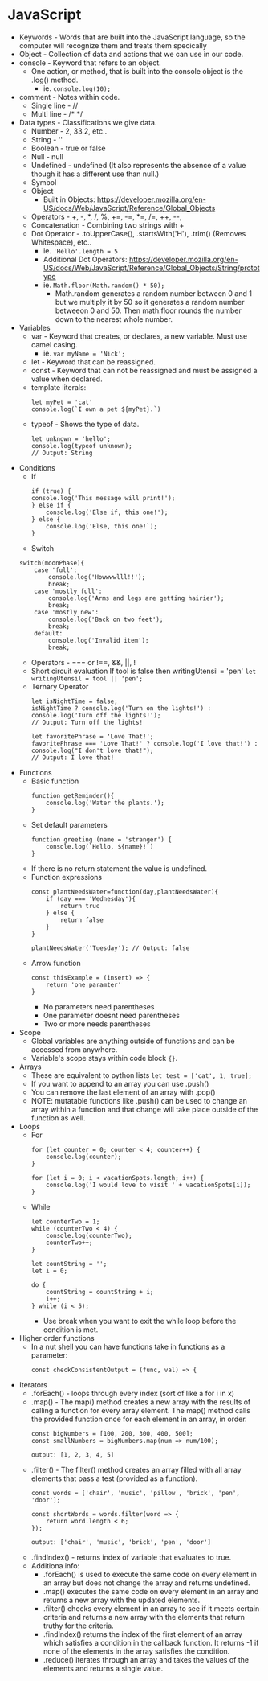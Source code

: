 # JavaScript

* Keywords - Words that are built into the JavaScript language, so the computer will recognize them and treats them specically
* Object - Collection of data and actions that we can use in our code.
* console - Keyword that refers to an object.
    * One action, or method, that is built into the console object is the .log() method. 
        * ie. `console.log(10);`
* comment - Notes within code.
    * Single line - //
    * Multi line - /* */
* Data types - Classifications we give data.
    * Number - 2, 33.2, etc..
    * String - ''
    * Boolean - true or false
    * Null - null
    * Undefined - undefined (It also represents the absence of a value though it has a different use than null.)
    * Symbol
    * Object
        * Built in Objects: https://developer.mozilla.org/en-US/docs/Web/JavaScript/Reference/Global_Objects
    * Operators - +, -, *, /, %, +=, -=, *=, /=, ++, --,
    * Concatenation - Combining two strings with +
    * Dot Operator - .toUpperCase(), .startsWith('H'), .trim() (Removes Whitespace), etc..
        * ie. `'Hello'.length = 5`
        * Additional Dot Operators: https://developer.mozilla.org/en-US/docs/Web/JavaScript/Reference/Global_Objects/String/prototype
        * ie. `Math.floor(Math.random() * 50);`
            * Math.random generates a random number between 0 and 1 but we multiply it by 50 so it generates a random number betweeon 0 and 50. Then math.floor rounds the number down to the nearest whole number.
* Variables
    * var - Keyword that creates, or declares, a new variable. Must use camel casing.
        * ie. `var myName = 'Nick';`
    * let - Keyword that can be reassigned.
    * const - Keyword that can not be reassigned and must be assigned a value when declared.
    * template literals:
        ```
        let myPet = 'cat'
        console.log(`I own a pet ${myPet}.`)
        ```
    * typeof - Shows the type of data.
        ```
        let unknown = 'hello';
        console.log(typeof unknown);
        // Output: String
        ```
* Conditions
    * If
        ```
        if (true) {
        console.log('This message will print!'); 
        } else if {
            console.log('Else if, this one!');
        } else {
            console.log('Else, this one!`);
        }
        ```
    * Switch
    ```
    switch(moonPhase){
        case 'full':
            console.log('Howwwwlll!!');
            break;
        case 'mostly full':
            console.log('Arms and legs are getting hairier');
            break;
        case 'mostly new':
            console.log('Back on two feet');
            break;
        default:
            console.log('Invalid item');
            break;
    ```
    * Operators - === or !==, &&, ||, !
    * Short circuit evaluation
        If tool is false then writingUtensil = 'pen'
        `let writingUtensil = tool || 'pen';`
    * Ternary Operator
        ```
        let isNightTime = false;
        isNightTime ? console.log('Turn on the lights!') : console.log('Turn off the lights!');
        // Output: Turn off the lights!
        ```
        ```
        let favoritePhrase = 'Love That!';
        favoritePhrase === 'Love That!' ? console.log('I love that!') : console.log("I don't love that!");
        // Output: I love that!
        ```
* Functions
    * Basic function
        ```
        function getReminder(){
            console.log('Water the plants.');
        }
        ```
    * Set default parameters
        ```
        function greeting (name = 'stranger') {
            console.log(`Hello, ${name}!`)
        }
        ```
    * If there is no return statement the value is undefined.
    * Function expressions
        ```
        const plantNeedsWater=function(day,plantNeedsWater){
            if (day === 'Wednesday'){
                return true
            } else {
                return false
            }
        }

        plantNeedsWater('Tuesday'); // Output: false
        ```
    * Arrow function
        ```
        const thisExample = (insert) => {
            return 'one paramter'
        }
        ```
        * No parameters need parentheses
        * One parameter doesnt need parentheses
        * Two or more needs parentheses
* Scope
    * Global variables are anything outside of functions and can be accessed from anywhere.
    * Variable's scope stays within code block `{}`.
* Arrays
    * These are equivalent to python lists `let test = ['cat', 1, true];`
    * If you want to append to an array you can use .push()
    * You can remove the last element of an array with .pop()
    * NOTE: mutatable functions like .push() can be used to change an array within a function and that change will take place outside of the function as well.
* Loops
    * For
        ```
        for (let counter = 0; counter < 4; counter++) {
            console.log(counter);
        }
        ```
        ```
        for (let i = 0; i < vacationSpots.length; i++) {
            console.log('I would love to visit ' + vacationSpots[i]);
        }
        ```
    * While
        ```
        let counterTwo = 1;
        while (counterTwo < 4) {
            console.log(counterTwo);
            counterTwo++;
        }
        ```
        ```
        let countString = '';
        let i = 0;

        do {
            countString = countString + i;
            i++;
        } while (i < 5);
        ```
        * Use break when you want to exit the while loop before the condition is met.
* Higher order functions
    * In a nut shell you can have functions take in functions as a parameter:
        ```
        const checkConsistentOutput = (func, val) => {
        ```
* Iterators
    * .forEach() - loops through every index (sort of like a for i in x)
    * .map() - The map() method creates a new array with the results of calling a function for every array element.
    The map() method calls the provided function once for each element in an array, in order.
        ```
        const bigNumbers = [100, 200, 300, 400, 500];
        const smallNumbers = bigNumbers.map(num => num/100);

        output: [1, 2, 3, 4, 5]
        ```
    * .filter() - The filter() method creates an array filled with all array elements that pass a test (provided as a function).
        ```
        const words = ['chair', 'music', 'pillow', 'brick', 'pen', 'door']; 

        const shortWords = words.filter(word => {
            return word.length < 6;
        });

        output: ['chair', 'music', 'brick', 'pen', 'door']
        ````
    * .findIndex() - returns index of variable that evaluates to true.
    * Additiona info:
        * .forEach() is used to execute the same code on every element in an array but does not change the array and returns undefined.
        * .map() executes the same code on every element in an array and returns a new array with the updated elements.
        * .filter() checks every element in an array to see if it meets certain criteria and returns a new array with the elements that return truthy for the criteria.
        * .findIndex() returns the index of the first element of an array which satisfies a condition in the callback function. It returns -1 if none of the elements in the array satisfies the condition.
        * .reduce() iterates through an array and takes the values of the elements and returns a single value.